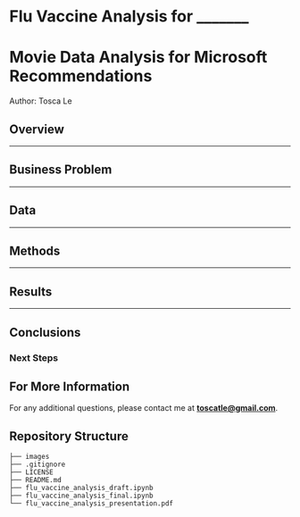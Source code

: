 # Flu Vaccine Analysis for _______
# Movie Data Analysis for Microsoft Recommendations
Author: Tosca Le

<!-- ![movie theater](./images/movieTheater.png) -->


## Overview

<!-- This project explores different types of films in order to identify actionable recommendations for Microsoft's new movie studio. Descriptive analysis of which films perform the best at the box office shows that film ratings can vary depending on the genre and runtime. In addition, some genres tend to have a greater return on investment when compared to others. Microsoft can use this analysis to aid their decision in prioritizing what types of films to produce. -->
***

## Business Problem

<!-- Like other companies creating original video content, Microsoft may be able to appropriately allocate their resources and produce movies that will perform well based on specific success metrics. By doing so, Microsoft can make decisions on what types of movies to create as the new movie studio grows. By using datasets from some of the most popular film review websites, such as IMDb, I describe the relationship between genres, ratings, and gross to anticipate what films will be successful. -->
***

## Data

<!-- IMDb and The Numbers are popular movie review sites that have a plethora of datasets on not only ratings, but gross and other information related to the movie. 
The IMDb basics dataset includes movie titles from 2010 to projected titles up until 2115, with additional information in runtime and genres. The IMDb ratings dataset includes average rating and number of votes for each movie. The Numbers dataset includes movie characteristics such as release date, production budget, domestic and worldwide gross. -->

***


## Methods

<!-- This project uses descriptive analysis, including trends based on categories of the data. This provides an overview of rating based on genres, runtimes, gross and how this factors into return on investment.
I prepared the data by checking for null values, changing specific datatypes, and transforming the dataframes to obtain unique genres or add necessary columns. Given the data and business problem, these steps were neccesary as not one dataset had all the characteristics and information needed for analysis.  -->

***


## Results

<!-- News, Documentaries, and Biography genres have higher rated movies. Although, one thing to keep in mind is that these genres don't have as many movies as other genres such as Comedy, Drama, and Thriller.

![graph1](./images/moviesPerGenre.png)

![graph2](./images/ratingsPerGenre.png)

The average runtime for movies is about 100 minutes. On the opposite ends of the range, movies that are less than 30 minutes and over 150 minutes have higher ratings. Again, another thing to consider are the genres and number of movies within each genre. Although there may be fewer movies in genres such as Documentary, there might be a greater likelihood for high reviews. The audience might be more atuned to these genres. Movies above the average 100 minutes, have higher ratings than movies that are shorter.

![graph3](./images/ratingByRuntime.png)

Horror, Mystery, and Thriller have the greatest average return on investment. On the other hand, Reality-TV, War, and Western movies had an overall loss.

![graph4](./images/roiPerGenre.png) -->

***


## Conclusions

<!-- This analysis leads to three recommendations for Microsoft to consider as they begin to develop films under their new movie studio:

* In terms of average rating, movies in News, Documentaries and Biography have higher ratings compared to others. While these genres may not currently have as many films as other genres, it is likely that overall ratings will be high for these genres, potentially bringing in continued viewership and support for Microsoft's movie studio.
* When considering the average runtime, movies longer than 120 minutes will have an overall higher rating than movies shorter than 100 minutes. Movies that are either very short or very long received higher ratings possibly due to the nature of these genres. Microsoft should consider these runtimes when producing specific genres.
* Microsoft can leverage movies in genres such as Horror, Mystery and Thriller to make a greater return on the initial production budget. Reality-TV, War and Western movies should be reconsidered when deciding budget since these genres had an overall loss. -->

### Next Steps

<!-- Further analyses could lead to additional and more specific insights to produce movies that will perform best:

* Additional data on the demographics of the audience would be helpful to explore why certain genres are more popular when the number of movies vary greatly from genre to genre. This could help better predict ratings and the correlation to runtime as well.
* A better prediction of domestic versus worldwide gross and could predict the success of certain movies based on different markets. Additionally, differentiation between sales (e.g. box office sales vs. streaming sites) could predict what types of movies are more successful during its inital release or over a period of time.
*** -->

## For More Information

<!-- Please review my full analysis in my [Jupyter Notebook](./movie_data_analysis.ipynb) or [presentation](./movie_data_analysis_presentation.pdf). -->

For any additional questions, please contact me at **toscatle@gmail.com**.

## Repository Structure



```
├── images
├── .gitignore
├── LICENSE                          
├── README.md 
├── flu_vaccine_analysis_draft.ipynb
├── flu_vaccine_analysis_final.ipynb                                   
└── flu_vaccine_analysis_presentation.pdf                               
```

